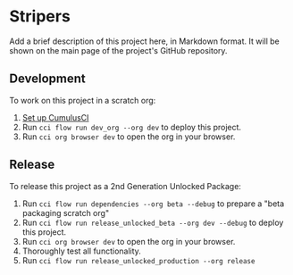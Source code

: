 # Stripers

Add a brief description of this project here, in Markdown format.
It will be shown on the main page of the project's GitHub repository.

## Development

To work on this project in a scratch org:

1. [Set up CumulusCI](https://cumulusci.readthedocs.io/en/latest/tutorial.html)
2. Run `cci flow run dev_org --org dev` to deploy this project.
3. Run `cci org browser dev` to open the org in your browser.

## Release

To release this project as a 2nd Generation Unlocked Package:

1. Run `cci flow run dependencies --org beta --debug` to prepare a "beta packaging scratch org"
2. Run `cci flow run release_unlocked_beta --org dev --debug` to deploy this project.
3. Run `cci org browser dev` to open the org in your browser.
4. Thoroughly test all functionality.
5. Run `cci flow run release_unlocked_production --org release`